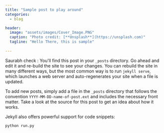 ```yaml
---
title: "Sample post to play around"
categories:
  - blog

header:
  image: "assets/images/Cover_Image.PNG"
  caption: "Photo credit: [**Unsplash**](https://unsplash.com)"
  tagline: "Hello There, this is sample"
  
---
```


Saurabh check : You'll find this post in your `_posts` directory. Go ahead and edit it and re-build the site to see your changes. You can rebuild the site in many different ways, but the most common way is to run `jekyll serve`, which launches a web server and auto-regenerates your site when a file is updated.

To add new posts, simply add a file in the `_posts` directory that follows the convention `YYYY-MM-DD-name-of-post.ext` and includes the necessary front matter. Take a look at the source for this post to get an idea about how it works.

Jekyll also offers powerful support for code snippets:

```python
python run.py
```

